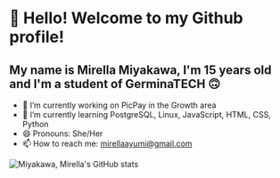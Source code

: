 # 👋 Hello! Welcome to my Github profile!
## My name is Mirella Miyakawa, I'm 15 years old and I'm a student of GerminaTECH 🙃

- 🔭 I’m currently working on PicPay in the Growth area
- 🌱 I’m currently learning PostgreSQL, Linux, JavaScript, HTML, CSS, Python
- 😄 Pronouns: She/Her
- 📫 How to reach me: mirellaayumi@gmail.com

![Miyakawa, Mirella's GitHub stats](https://github-readme-stats.vercel.app/api?username=MiyakawaMirella&show_icons=true&theme=tokyonight)
